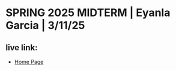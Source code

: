 # SPRING 2025 MIDTERM | Eyanla Garcia | 3/11/25

## live link:

- [Home Page](https://github.com/GarciaEy/sp25-n320-midterm)
